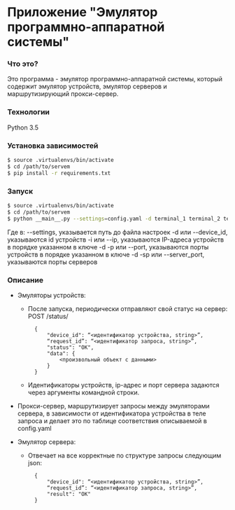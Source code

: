 # Приложение "Эмулятор программно-аппаратной системы"


### Что это?
Это программа - эмулятор программно-аппаратной системы, который содержит эмулятор устройств, эмулятор серверов и маршрутизирующий прокси-сервер.


### Технологии
Python 3.5


### Установка зависимостей
```sh
$ source .virtualenvs/bin/activate
$ cd /path/to/servem
$ pip install -r requirements.txt
```


### Запуск
```sh
$ source .virtualenvs/bin/activate
$ cd /path/to/servem
$ python __main__.py --settings=config.yaml -d terminal_1 terminal_2 terminal_3 -i 127.0.0.1 127.0.0.1 127.0.0.1 -p 8888 8888 9999 -sp 8888 9999
```

Где в:
--settings, указывается путь до файла настроек
-d или --device_id, указываются id устройств
-i или --ip, указываются IP-адреса устройств в порядке указанном в ключе -d
-p или --port, указываются порты устройств в порядке указанном в ключе -d
-sp или --server_port, указываются порты серверов



### Описание
  - Эмуляторы устройств:
    - После запуска, периодически отправляют свой статус на сервер:
        POST /status/

            {
                "device_id": “<идентификатор устройства, string>”,
                “request_id”: “<идентификатор запроса, string>”,
                "status": "OK",
                "data": {
                    <произвольный объект с данными>
                }
            }
    - Идентификаторы устройств, ip-адрес и порт сервера задаются
    через аргументы командной строки.


  - Прокси-сервер, маршрутизирует запросы между эмуляторами сервера, в
    зависимости от идентификатора устройства в теле запроса и делает это по
    таблице соответствия описываемой в config.yaml


  - Эмулятор сервера:
    - Отвечает на все корректные по структуре запросы следующим json:

            {
                "device_id": “<идентификатор устройства, string>”,
                “request_id”: “<идентификатор запроса, string>”,
                "result": "OK"
            }